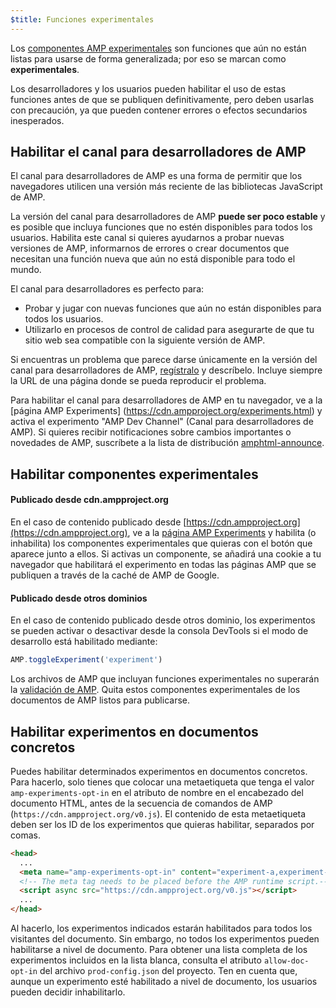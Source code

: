 ```yaml
---
$title: Funciones experimentales
---
```


Los [componentes AMP experimentales](https://github.com/ampproject/amphtml/tree/master/tools/experiments)
son funciones que aún no están listas para usarse de forma generalizada; por eso se marcan como **experimentales**.

Los desarrolladores y los usuarios pueden habilitar el uso de estas funciones antes de que se publiquen definitivamente,
pero deben usarlas con precaución, ya que pueden contener errores o efectos secundarios inesperados.

## Habilitar el canal para desarrolladores de AMP

El canal para desarrolladores de AMP es una forma de permitir que los navegadores utilicen una versión más reciente de las bibliotecas JavaScript de AMP.

La versión del canal para desarrolladores de AMP **puede ser poco estable** y es posible que incluya funciones que no estén disponibles para todos los usuarios. Habilita este canal si quieres ayudarnos a probar nuevas versiones de AMP, informarnos de errores o crear documentos que necesitan una función nueva que aún no está disponible para todo el mundo.

El canal para desarrolladores es perfecto para:

- Probar y jugar con nuevas funciones que aún no están disponibles para todos los usuarios.
- Utilizarlo en procesos de control de calidad para asegurarte de que tu sitio web sea compatible con la siguiente versión de AMP.

Si encuentras un problema que parece darse únicamente en la versión del canal para desarrolladores de AMP, [regístralo](https://github.com/ampproject/amphtml/issues/new) y descríbelo. Incluye siempre la URL de una página donde se pueda reproducir el problema.

Para habilitar el canal para desarrolladores de AMP en tu navegador, ve a la [página AMP Experiments] (https://cdn.ampproject.org/experiments.html) y activa el experimento "AMP Dev Channel" (Canal para desarrolladores de AMP). Si quieres recibir notificaciones sobre cambios importantes o novedades de AMP, suscríbete a la lista de distribución [amphtml-announce](https://groups.google.com/forum/#!forum/amphtml-announce).

## Habilitar componentes experimentales

#### Publicado desde cdn.ampproject.org

En el caso de contenido publicado desde [https://cdn.ampproject.org](https://cdn.ampproject.org), 
ve a la [página AMP Experiments](https://cdn.ampproject.org/experiments.html)
y habilita (o inhabilita) los componentes experimentales que quieras con el botón que aparece junto a ellos. Si activas un componente, se añadirá una cookie a tu navegador que habilitará el experimento en todas las páginas AMP que se publiquen a través de la caché de AMP de Google.

#### Publicado desde otros dominios

En el caso de contenido publicado desde otros dominio, los experimentos se pueden activar o desactivar desde la consola DevTools si el modo de desarrollo está habilitado mediante:

```js
AMP.toggleExperiment('experiment')
```

Los archivos de AMP que incluyan funciones experimentales no superarán la
[validación de AMP](validation-workflow/validate_amp.md).
Quita estos componentes experimentales de los documentos de AMP listos para publicarse.

## Habilitar experimentos en documentos concretos

Puedes habilitar determinados experimentos en documentos concretos. Para hacerlo, solo tienes que colocar una metaetiqueta que tenga el valor `amp-experiments-opt-in` en el atributo de nombre en el encabezado del documento HTML, antes de la secuencia de comandos de AMP (`https://cdn.ampproject.org/v0.js`). El contenido de esta metaetiqueta deben ser los ID de los experimentos que quieras habilitar, separados por comas.

```html
<head>
  ...
  <meta name="amp-experiments-opt-in" content="experiment-a,experiment-b">
  <!-- The meta tag needs to be placed before the AMP runtime script.-->
  <script async src="https://cdn.ampproject.org/v0.js"></script>
  ...
</head>
```

Al hacerlo, los experimentos indicados estarán habilitados para todos los visitantes del documento. Sin embargo, no todos los experimentos pueden habilitarse a nivel de documento. Para obtener una lista completa de los experimentos incluidos en la lista blanca, consulta el atributo `allow-doc-opt-in` del archivo `prod-config.json` del proyecto. Ten en cuenta que, aunque un experimento esté habilitado a nivel de documento, los usuarios pueden decidir inhabilitarlo.
 
